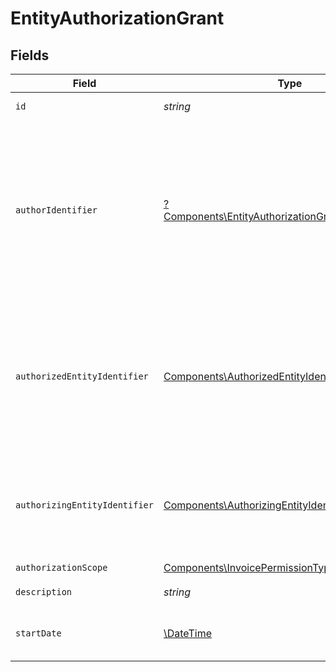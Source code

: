 # EntityAuthorizationGrant


## Fields

| Field                                                                                                                                                                                  | Type                                                                                                                                                                                   | Required                                                                                                                                                                               | Description                                                                                                                                                                            |
| -------------------------------------------------------------------------------------------------------------------------------------------------------------------------------------- | -------------------------------------------------------------------------------------------------------------------------------------------------------------------------------------- | -------------------------------------------------------------------------------------------------------------------------------------------------------------------------------------- | -------------------------------------------------------------------------------------------------------------------------------------------------------------------------------------- |
| `id`                                                                                                                                                                                   | *string*                                                                                                                                                                               | :heavy_check_mark:                                                                                                                                                                     | Identyfikator uprawnienia.                                                                                                                                                             |
| `authorIdentifier`                                                                                                                                                                     | [?Components\EntityAuthorizationGrantAuthorIdentifier](../../Models/Components/EntityAuthorizationGrantAuthorIdentifier.md)                                                            | :heavy_minus_sign:                                                                                                                                                                     | Identyfikator osoby nadającej uprawnienie.<br/>\| Type \| Value \|<br/>\| --- \| --- \|<br/>\| Nip \| 10 cyfrowy numer NIP \|<br/>\| Pesel \| 11 cyfrowy numer PESEL \|<br/>\| Fingerprint \| Odcisk palca certyfikatu \| |
| `authorizedEntityIdentifier`                                                                                                                                                           | [Components\AuthorizedEntityIdentifier](../../Models/Components/AuthorizedEntityIdentifier.md)                                                                                         | :heavy_check_mark:                                                                                                                                                                     | Identyfikator podmiotu uprawnionego.<br/>\| Type \| Value \|<br/>\| --- \| --- \|<br/>\| Nip \| 10 cyfrowy numer NIP \|<br/>\| PeppolId \| Identyfikator dostawcy usług Peppol \|      |
| `authorizingEntityIdentifier`                                                                                                                                                          | [Components\AuthorizingEntityIdentifier](../../Models/Components/AuthorizingEntityIdentifier.md)                                                                                       | :heavy_check_mark:                                                                                                                                                                     | Identyfikator podmiotu uprawniającego.<br/>\| Type \| Value \|<br/>\| --- \| --- \|<br/>\| Nip \| 10 cyfrowy numer NIP \|                                                              |
| `authorizationScope`                                                                                                                                                                   | [Components\InvoicePermissionType](../../Models/Components/InvoicePermissionType.md)                                                                                                   | :heavy_check_mark:                                                                                                                                                                     | Uprawnienie.                                                                                                                                                                           |
| `description`                                                                                                                                                                          | *string*                                                                                                                                                                               | :heavy_check_mark:                                                                                                                                                                     | Opis uprawnienia.                                                                                                                                                                      |
| `startDate`                                                                                                                                                                            | [\DateTime](https://www.php.net/manual/en/class.datetime.php)                                                                                                                          | :heavy_check_mark:                                                                                                                                                                     | Data rozpoczęcia obowiązywania uprawnienia.                                                                                                                                            |